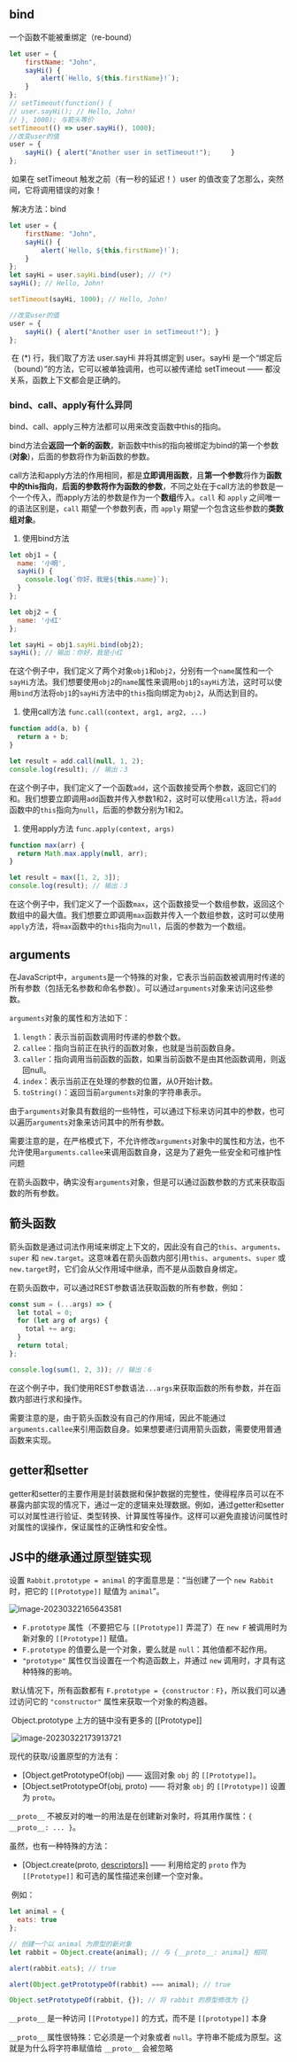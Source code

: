 ## bind

一个函数不能被重绑定（re-bound）

```javascript
let user = {
    firstName: "John",
    sayHi() {
        alert(`Hello, ${this.firstName}!`);
    }
};
// setTimeout(function() {
// user.sayHi(); // Hello, John!
// }, 1000); 与箭头等价
setTimeout(() => user.sayHi(), 1000); 
//改变user的值
user = {
    sayHi() { alert("Another user in setTimeout!"); 	}
};
```

​            如果在 setTimeout 触发之前（有一秒的延迟！）user 的值改变了怎那么，突然间，它将调用错误的对象！

​            解决方法：bind
​           

```js
let user = {
    firstName: "John",
    sayHi() {
        alert(`Hello, ${this.firstName}!`);
    }
};
let sayHi = user.sayHi.bind(user); // (*)
sayHi(); // Hello, John!

setTimeout(sayHi, 1000); // Hello, John!

//改变user的值
user = {
    sayHi() { alert("Another user in setTimeout!"); }
};
```

​            在 (*) 行，我们取了方法 user.sayHi 并将其绑定到 user。sayHi 是一个“绑定后（bound）”的方法，它可以被单独调用，也可以被传递给 setTimeout —— 都没关系，函数上下文都会是正确的。



### bind、call、apply有什么异同

bind、call、apply三种方法都可以用来改变函数中this的指向。

bind方法会**返回一个新的函数**，新函数中this的指向被绑定为bind的第一个参数(**对象**)，后面的参数将作为新函数的参数。

call方法和apply方法的作用相同，都是**立即调用函数**，且**第一个参数**将作为**函数中的this指向**，**后面的参数将作为函数的参数**，不同之处在于call方法的参数是一个一个传入，而apply方法的参数是作为一个**数组**传入。`call` 和 `apply` 之间唯一的语法区别是，`call` 期望一个参数列表，而 `apply` 期望一个包含这些参数的**类数组对象**。

1. 使用bind方法

```javascript
let obj1 = {
  name: '小明',
  sayHi() {
    console.log(`你好，我是${this.name}`);
  }
};

let obj2 = {
  name: '小红'
};

let sayHi = obj1.sayHi.bind(obj2);
sayHi(); // 输出：你好，我是小红
```

在这个例子中，我们定义了两个对象`obj1`和`obj2`，分别有一个`name`属性和一个`sayHi`方法。我们想要使用`obj2`的`name`属性来调用`obj1`的`sayHi`方法，这时可以使用`bind`方法将`obj1`的`sayHi`方法中的`this`指向绑定为`obj2`，从而达到目的。

1. 使用call方法 `func.call(context, arg1, arg2, ...)`

```javascript
function add(a, b) {
  return a + b;
}

let result = add.call(null, 1, 2);
console.log(result); // 输出：3
```

在这个例子中，我们定义了一个函数`add`，这个函数接受两个参数，返回它们的和。我们想要立即调用`add`函数并传入参数1和2，这时可以使用`call`方法，将`add`函数中的`this`指向为`null`，后面的参数分别为1和2。

1. 使用apply方法 `func.apply(context, args)`

```javascript
function max(arr) {
  return Math.max.apply(null, arr);
}

let result = max([1, 2, 3]);
console.log(result); // 输出：3
```

在这个例子中，我们定义了一个函数`max`，这个函数接受一个数组参数，返回这个数组中的最大值。我们想要立即调用`max`函数并传入一个数组参数，这时可以使用`apply`方法，将`max`函数中的`this`指向为`null`，后面的参数为一个数组。

## arguments

在JavaScript中，`arguments`是一个特殊的对象，它表示当前函数被调用时传递的所有参数（包括无名参数和命名参数）。可以通过`arguments`对象来访问这些参数。

`arguments`对象的属性和方法如下：

1. `length`：表示当前函数调用时传递的参数个数。
2. `callee`：指向当前正在执行的函数对象，也就是当前函数自身。
3. `caller`：指向调用当前函数的函数，如果当前函数不是由其他函数调用，则返回null。
4. `index`：表示当前正在处理的参数的位置，从0开始计数。
5. `toString()`：返回当前`arguments`对象的字符串表示。

由于`arguments`对象具有数组的一些特性，可以通过下标来访问其中的参数，也可以遍历`arguments`对象来访问其中的所有参数。

需要注意的是，在严格模式下，不允许修改`arguments`对象中的属性和方法，也不允许使用`arguments.callee`来调用函数自身，这是为了避免一些安全和可维护性问题



在箭头函数中，确实没有`arguments`对象，但是可以通过函数参数的方式来获取函数的所有参数。

## 箭头函数

箭头函数是通过词法作用域来绑定上下文的，因此没有自己的`this`、`arguments`、`super` 和 `new.target`。这意味着在箭头函数内部引用`this`、`arguments`、`super` 或 `new.target`时，它们会从父作用域中继承，而不是从函数自身绑定。

在箭头函数中，可以通过REST参数语法获取函数的所有参数，例如：

```javascript
const sum = (...args) => {
  let total = 0;
  for (let arg of args) {
    total += arg;
  }
  return total;
};

console.log(sum(1, 2, 3)); // 输出：6
```

在这个例子中，我们使用REST参数语法`...args`来获取函数的所有参数，并在函数内部进行求和操作。

需要注意的是，由于箭头函数没有自己的作用域，因此不能通过`arguments.callee`来引用函数自身。如果想要递归调用箭头函数，需要使用普通函数来实现。

## getter和setter

getter和setter的主要作用是封装数据和保护数据的完整性，使得程序员可以在不暴露内部实现的情况下，通过一定的逻辑来处理数据。例如，通过getter和setter可以对属性进行验证、类型转换、计算属性等操作。这样可以避免直接访问属性时对属性的误操作，保证属性的正确性和安全性。



## JS中的继承通过原型链实现

设置 `Rabbit.prototype = animal` 的字面意思是：“当创建了一个 `new Rabbit` 时，把它的 `[[Prototype]]` 赋值为 `animal`”。



![image-20230322165643581](./notes.assets/image-20230322165643581.png)

- `F.prototype` 属性（不要把它与 `[[Prototype]]` 弄混了）在 `new F` 被调用时为新对象的 `[[Prototype]]` 赋值。
- `F.prototype` 的值要么是一个对象，要么就是 `null`：其他值都不起作用。
- `"prototype"` 属性仅当设置在一个构造函数上，并通过 `new` 调用时，才具有这种特殊的影响。

​		默认情况下，所有函数都有 `F.prototype = {constructor：F}`，所以我们可以通过访问它的 `"constructor"` 属性来获取一个对象的构造器。



​		Object.prototype 上方的链中没有更多的 [[Prototype]]

​		![image-20230322173913721](./notes.assets/image-20230322173913721.png)



现代的获取/设置原型的方法有：

- [Object.getPrototypeOf(obj) —— 返回对象 `obj` 的 `[[Prototype]]`。
- [Object.setPrototypeOf(obj, proto) —— 将对象 `obj` 的 `[[Prototype]]` 设置为 `proto`。

`__proto__` 不被反对的唯一的用法是在创建新对象时，将其用作属性：`{ __proto__: ... }`。

虽然，也有一种特殊的方法：

- [Object.create(proto, [descriptors\])](https://developer.mozilla.org/zh/docs/Web/JavaScript/Reference/Global_Objects/Object/create) —— 利用给定的 `proto` 作为 `[[Prototype]]` 和可选的属性描述来创建一个空对象。

​	例如：

```javascript
let animal = {
  eats: true
};

// 创建一个以 animal 为原型的新对象
let rabbit = Object.create(animal); // 与 {__proto__: animal} 相同

alert(rabbit.eats); // true

alert(Object.getPrototypeOf(rabbit) === animal); // true

Object.setPrototypeOf(rabbit, {}); // 将 rabbit 的原型修改为 {}
```

`__proto__` 是一种访问 `[[Prototype]]` 的方式，而不是 `[[prototype]]` 本身

`__proto__` 属性很特殊：它必须是一个对象或者 `null`。字符串不能成为原型。这就是为什么将字符串赋值给 `__proto__` 会被忽略



